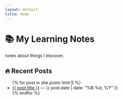 ```yaml
---
layout: default
title: Home
---
```


# 📚 My Learning Notes

notes about things I discover.

## 🔥 Recent Posts

<ul>
  {% for post in site.posts limit:5 %}
    <li><a href="{{ post.url }}">{{ post.title }}</a> — {{ post.date | date: "%B %d, %Y" }}</li>
  {% endfor %}
</ul>

